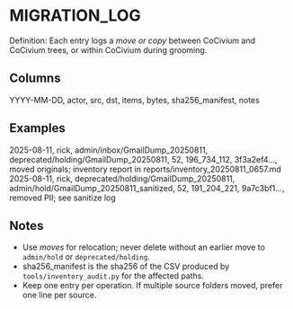 <!-- status: stub; target: 150+ words -->
# MIGRATION_LOG
Definition: Each entry logs a *move or copy* between CoCivium and CoCivium trees, or within CoCivium during grooming.

## Columns
YYYY-MM-DD, actor, src, dst, items, bytes, sha256_manifest, notes

## Examples
2025-08-11, rick, admin/inbox/GmailDump_20250811, deprecated/holding/GmailDump_20250811, 52, 196_734_112, 3f3a2ef4..., moved originals; inventory report in reports/inventory_20250811_0657.md
2025-08-11, rick, deprecated/holding/GmailDump_20250811, admin/hold/GmailDump_20250811_sanitized, 52, 191_204_221, 9a7c3bf1..., removed PII; see sanitize log

## Notes
- Use *moves* for relocation; never delete without an earlier move to `admin/hold` or `deprecated/holding`.
- sha256_manifest is the sha256 of the CSV produced by `tools/inventory_audit.py` for the affected paths.
- Keep one entry per operation.  If multiple source folders moved, prefer one line per source.


